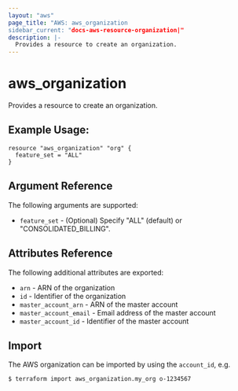 ```yaml
---
layout: "aws"
page_title: "AWS: aws_organization
sidebar_current: "docs-aws-resource-organization|"
description: |-
  Provides a resource to create an organization.
---
```


# aws_organization

Provides a resource to create an organization.

## Example Usage:

```hcl
resource "aws_organization" "org" {
  feature_set = "ALL"
}
```

## Argument Reference

The following arguments are supported:

* `feature_set` - (Optional) Specify "ALL" (default) or "CONSOLIDATED_BILLING".

## Attributes Reference

The following additional attributes are exported:

* `arn` - ARN of the organization
* `id` - Identifier of the organization
* `master_account_arn` - ARN of the master account
* `master_account_email` - Email address of the master account
* `master_account_id` - Identifier of the master account

## Import

The AWS organization can be imported by using the `account_id`, e.g.

```
$ terraform import aws_organization.my_org o-1234567
```
